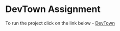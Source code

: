 # DevTown Assignment

To run the project click on the link below - 
[DevTown](https://devtown123.netlify.app/)

